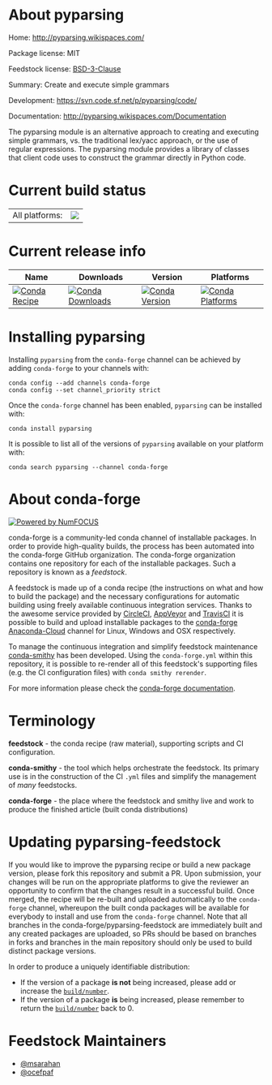 About pyparsing
===============

Home: http://pyparsing.wikispaces.com/

Package license: MIT

Feedstock license: [BSD-3-Clause](https://github.com/conda-forge/pyparsing-feedstock/blob/master/LICENSE.txt)

Summary: Create and execute simple grammars

Development: https://svn.code.sf.net/p/pyparsing/code/

Documentation: http://pyparsing.wikispaces.com/Documentation

The pyparsing module is an alternative approach to creating and executing
simple grammars, vs. the traditional lex/yacc approach, or the use of
regular expressions. The pyparsing module provides a library of classes
that client code uses to construct the grammar directly in Python code.


Current build status
====================


<table><tr><td>All platforms:</td>
    <td>
      <a href="https://dev.azure.com/conda-forge/feedstock-builds/_build/latest?definitionId=4116&branchName=master">
        <img src="https://dev.azure.com/conda-forge/feedstock-builds/_apis/build/status/pyparsing-feedstock?branchName=master">
      </a>
    </td>
  </tr>
</table>

Current release info
====================

| Name | Downloads | Version | Platforms |
| --- | --- | --- | --- |
| [![Conda Recipe](https://img.shields.io/badge/recipe-pyparsing-green.svg)](https://anaconda.org/conda-forge/pyparsing) | [![Conda Downloads](https://img.shields.io/conda/dn/conda-forge/pyparsing.svg)](https://anaconda.org/conda-forge/pyparsing) | [![Conda Version](https://img.shields.io/conda/vn/conda-forge/pyparsing.svg)](https://anaconda.org/conda-forge/pyparsing) | [![Conda Platforms](https://img.shields.io/conda/pn/conda-forge/pyparsing.svg)](https://anaconda.org/conda-forge/pyparsing) |

Installing pyparsing
====================

Installing `pyparsing` from the `conda-forge` channel can be achieved by adding `conda-forge` to your channels with:

```
conda config --add channels conda-forge
conda config --set channel_priority strict
```

Once the `conda-forge` channel has been enabled, `pyparsing` can be installed with:

```
conda install pyparsing
```

It is possible to list all of the versions of `pyparsing` available on your platform with:

```
conda search pyparsing --channel conda-forge
```


About conda-forge
=================

[![Powered by NumFOCUS](https://img.shields.io/badge/powered%20by-NumFOCUS-orange.svg?style=flat&colorA=E1523D&colorB=007D8A)](http://numfocus.org)

conda-forge is a community-led conda channel of installable packages.
In order to provide high-quality builds, the process has been automated into the
conda-forge GitHub organization. The conda-forge organization contains one repository
for each of the installable packages. Such a repository is known as a *feedstock*.

A feedstock is made up of a conda recipe (the instructions on what and how to build
the package) and the necessary configurations for automatic building using freely
available continuous integration services. Thanks to the awesome service provided by
[CircleCI](https://circleci.com/), [AppVeyor](https://www.appveyor.com/)
and [TravisCI](https://travis-ci.com/) it is possible to build and upload installable
packages to the [conda-forge](https://anaconda.org/conda-forge)
[Anaconda-Cloud](https://anaconda.org/) channel for Linux, Windows and OSX respectively.

To manage the continuous integration and simplify feedstock maintenance
[conda-smithy](https://github.com/conda-forge/conda-smithy) has been developed.
Using the ``conda-forge.yml`` within this repository, it is possible to re-render all of
this feedstock's supporting files (e.g. the CI configuration files) with ``conda smithy rerender``.

For more information please check the [conda-forge documentation](https://conda-forge.org/docs/).

Terminology
===========

**feedstock** - the conda recipe (raw material), supporting scripts and CI configuration.

**conda-smithy** - the tool which helps orchestrate the feedstock.
                   Its primary use is in the construction of the CI ``.yml`` files
                   and simplify the management of *many* feedstocks.

**conda-forge** - the place where the feedstock and smithy live and work to
                  produce the finished article (built conda distributions)


Updating pyparsing-feedstock
============================

If you would like to improve the pyparsing recipe or build a new
package version, please fork this repository and submit a PR. Upon submission,
your changes will be run on the appropriate platforms to give the reviewer an
opportunity to confirm that the changes result in a successful build. Once
merged, the recipe will be re-built and uploaded automatically to the
`conda-forge` channel, whereupon the built conda packages will be available for
everybody to install and use from the `conda-forge` channel.
Note that all branches in the conda-forge/pyparsing-feedstock are
immediately built and any created packages are uploaded, so PRs should be based
on branches in forks and branches in the main repository should only be used to
build distinct package versions.

In order to produce a uniquely identifiable distribution:
 * If the version of a package **is not** being increased, please add or increase
   the [``build/number``](https://docs.conda.io/projects/conda-build/en/latest/resources/define-metadata.html#build-number-and-string).
 * If the version of a package **is** being increased, please remember to return
   the [``build/number``](https://docs.conda.io/projects/conda-build/en/latest/resources/define-metadata.html#build-number-and-string)
   back to 0.

Feedstock Maintainers
=====================

* [@msarahan](https://github.com/msarahan/)
* [@ocefpaf](https://github.com/ocefpaf/)

